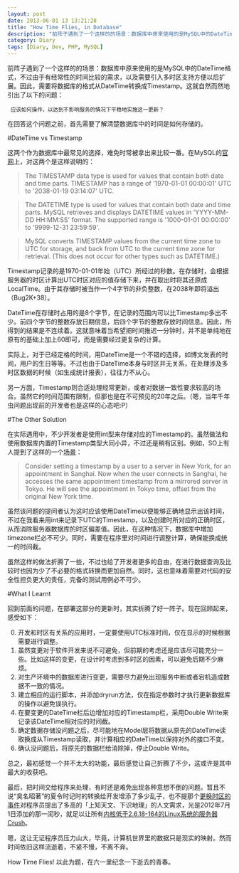 ```yaml
---
layout: post
date: 2013-06-01 13 13:21:28
title: "How Time Flies, in Database"
description: "前阵子遇到了一个这样的的场景：数据库中原来使用的是MySQL中的DateTime格式，不过由于有经常性的时间比较的需求，以及需要引入多时区支持方便以后扩展。因此，需要将数据库的格式从DateTime转换成Timestamp。"
category: Diary
tags: [Diary, Dev, PHP, MySQL]
---
```


前阵子遇到了一个这样的的场景：数据库中原来使用的是MySQL中的DateTime格式，不过由于有经常性的时间比较的需求，以及需要引入多时区支持方便以后扩展。因此，需要将数据库的格式从DateTime转换成Timestamp。这就自然而然地引出了以下的问题：

     应该如何操作，以达到不影响服务的情况下平稳地实施这一更新？

在回答这个问题之前，首先需要了解清楚数据库中的时间是如何存储的。
<!--more-->

#DateTime vs Timestamp

这两个作为数据库中最常见的选择，难免时常被拿出来比较一番。在MySQL的[官网](http://dev.mysql.com/doc/refman/5.6/en/datetime.html)上，对这两个是这样说明的：

>The TIMESTAMP data type is used for values that contain both date and time parts. TIMESTAMP has a range of '1970-01-01 00:00:01' UTC to '2038-01-19 03:14:07' UTC.

>The DATETIME type is used for values that contain both date and time parts. MySQL retrieves and displays DATETIME values in 'YYYY-MM-DD HH:MM:SS' format. The supported range is '1000-01-01 00:00:00' to '9999-12-31 23:59:59'.

>MySQL converts TIMESTAMP values from the current time zone to UTC for storage, and back from UTC to the current time zone for retrieval. (This does not occur for other types such as DATETIME.)

Timestamp记录的是1970-01-01年始（UTC）所经过的秒数。在存储时，会根据服务器的时区计算出UTC时区对应的值存储下来，并在取出时将其还原成LocalTime。由于其存储时被当作一个4字节的非负整数，在2038年即将溢出（Bug2K+38）。

DateTime在存储时占用的是8个字节，在记录的范围内可以比Timestamp多出不少。前四个字节的整数存放日期信息，后四个字节的整数存放时间信息。因此，所得到的结果是不连续着。这就意味着当希望把时间推迟一分钟时，并不是单纯地在原有的基础上加上60即可，而是需要经过更复杂的计算。

实际上，对于已经定格的时间，用DateTime是一个不错的选择，如博文发表的时间，用户的生日等等。不过也由于DateTime本身与时区并无关系，在处理涉及多时区数据的时候（如生成统计报表），往往力不从心。

另一方面，Timestamp则合适处理经常更新，或者对数据一致性要求较高的场合。虽然它的时间范围有限制，但那也是在不可预见的20年之后。（嗯，当年千年虫问题出现前的开发者也是这样的心态吧:P）

#The Other Solution

在实际遇用中，不少开发者是使用int型来存储对应的Timestamp的。虽然做法和使用数据库内置的Timestamp类型大同小异，不过还是稍有区别。例如，SO上有人提到了这样的一个[场景](http://stackoverflow.com/a/4028045/834636)：

>Consider setting a timestamp by a user to a server in New York, for an appointment in Sanghai. Now when the user connects in Sanghai, he accesses the same appointment timestamp from a mirrored server in Tokyo. He will see the appointment in Tokyo time, offset from the original New York time.

虽然该问题的提问者认为这时应该使用DateTime以便能够正确地显示出该时间，不过在我看来用int来记录下UTC的Timestamp，以及创建时所对应的正确时区，从而消除服务器数据库的时区偏差值。因此，在这种情况下，数据库中增加timezone栏必不可少。同时，需要在程序里对时间进行调整计算，确保能换成统一的时间截。

虽然这样的做法折腾了一些，不过也给了开发者更多的自由，在进行数据查询及比较时也因为少了不必要的格式转换而更加自然。同时，这也意味着需要对代码的安全性担负更大的责任，完备的测试用例必不可少。

#What I Learnt

回到前面的问题，在部署这部分的更新时，其实折腾了好一阵子。现在回顾起来，感受如下：

0. 开发和时区有关系的应用时，一定要使用UTC标准时间，仅在显示的时候根据需要进行调整。
1. 虽然变更对于软件开发来说不可避免，但前期的考虑还是应该尽可能充分一些。比如这样的变更，在设计时考虑到多时区的因素，可以避免后期不少麻烦。
2. 对生产环境中的数据库进行变更，需要尽力避免出现服务中断或者宕机造成数据不一致的情况。
3. 建立相应的运行脚本，并添加dryrun方法，仅在指定参数时才执行更新数据库的操作以避免误执行。
4. 在要变更的DateTime栏后边增加对应的Timestamp栏，采用Double Write来记录该DateTime相对应的时间截。
5. 确定数据存储没问题之后，尽可能地在Model层将数据从原先的DateTime读取换成从Timestamp读取，并计算相应的DateTime以保持对外的接口不变。
6. 确认没问题后，将原先的数据栏给消除掉，停止Double Write。

总之，最初感觉一个并不太大的功能，最后感觉让自己折腾了不少，这或许是其中最大的收获吧。

最后，把时间交给程序来处理，有时还是难免出现各种意想不倒的问题。暂且不说“臭名昭著”的夏令时记时的转换给开发增添了多少乱子，也不提那个[更换时区的事件](http://stackoverflow.com/questions/6841333/why-is-subtracting-these-two-times-in-1927-giving-a-strange-result)对程序员提出了多高的「上知天文、下识地理」的人文需求，光是2012年7月1日添加的那一闰秒，就足以让所有[内核低于2.6.18-164的Linux系统的服务器Crush](http://coolshell.cn/articles/7804.html)。

嗯，这让无证程序员压力山大，毕竟，计算机世界里的数据只是现实的映射。然而时间依旧这样流逝着，不紧不慢，不离不弃。

How Time Flies! 以此为题，在六一里纪念一下逝去的青春。
